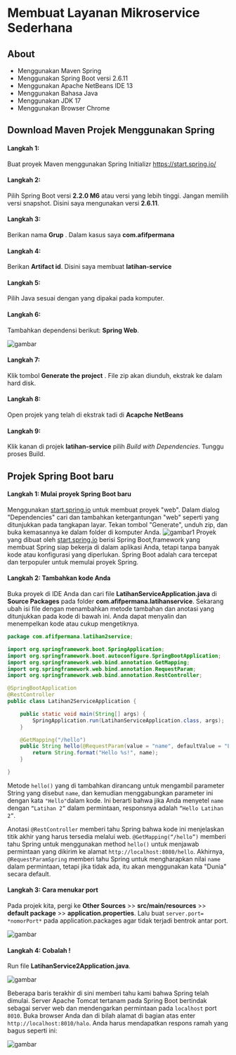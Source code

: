 # Membuat Layanan Mikroservice Sederhana
## About
* Menggunakan Maven Spring
* Menggunakan Spring Boot versi 2.6.11
* Menggunakan Apache NetBeans IDE 13
* Menggunakan Bahasa Java
* Menggunakan JDK 17
* Menggunakan Browser Chrome
## Download Maven Projek Menggunakan Spring
#### Langkah 1:
Buat proyek Maven menggunakan Spring Initializr https://start.spring.io/
#### Langkah 2:
Pilih Spring Boot versi **2.2.0 M6** atau versi yang lebih tinggi. Jangan memilih versi snapshot. Disini saya mengunakan versi **2.6.11**.
#### Langkah 3:
Berikan nama **Grup** . Dalam kasus saya **com.afifpermana**
#### Langkah 4:
Berikan **Artifact id**. Disini saya membuat **latihan-service**
#### Langkah 5:
Pilih Java sesuai dengan yang dipakai pada komputer.
#### Langkah 6:
Tambahkan dependensi berikut: **Spring Web**.

![gambar](https://drive.google.com/uc?export=view&id=1e-GesQK8KruRqm_aVksaM23RnABZXH8Q)
#### Langkah 7:
Klik tombol **Generate the project** . File zip akan diunduh, ekstrak ke dalam hard disk.
#### Langkah 8:
Open projek yang telah di ekstrak tadi di **Acapche NetBeans**
#### Langkah 9:
Klik kanan di projek **latihan-service** pilih *Build with Dependencies*. Tunggu proses Build. 


## Projek Spring Boot baru
#### Langkah 1: Mulai proyek Spring Boot baru
Menggunakan [start.spring.io](https://start.spring.io/) untuk membuat proyek "web". Dalam dialog "Dependencies" cari dan tambahkan ketergantungan "web" seperti yang ditunjukkan pada tangkapan layar. Tekan tombol "Generate", unduh zip, dan buka kemasannya ke dalam folder di komputer Anda.
![gambar1](https://spring.io/images/quick-img-1-12bfde9c5c280b1940d85dee3d81772d.png)
Proyek yang dibuat oleh [start.spring.io](https://start.spring.io/) berisi Spring Boot,framework yang membuat Spring siap bekerja di dalam aplikasi Anda, tetapi tanpa banyak kode atau konfigurasi yang diperlukan. Spring Boot adalah cara tercepat dan terpopuler untuk memulai proyek Spring.
#### Langkah 2: Tambahkan kode Anda
Buka proyek di IDE Anda dan cari file **LatihanServiceApplication.java** di **Source Packages** pada folder **com.afifpermana.latihanservice**. Sekarang ubah isi file dengan menambahkan metode tambahan dan anotasi yang ditunjukkan pada kode di bawah ini. Anda dapat menyalin dan menempelkan kode atau cukup mengetiknya.
```java
package com.afifpermana.latihan2service;

import org.springframework.boot.SpringApplication;
import org.springframework.boot.autoconfigure.SpringBootApplication;
import org.springframework.web.bind.annotation.GetMapping;
import org.springframework.web.bind.annotation.RequestParam;
import org.springframework.web.bind.annotation.RestController;

@SpringBootApplication
@RestController
public class Latihan2ServiceApplication {

    public static void main(String[] args) {
        SpringApplication.run(LatihanServiceApplication.class, args);
    }

    @GetMapping("/hello")
    public String hello(@RequestParam(value = "name", defaultValue = "Latihan 2") String name) {
        return String.format("Hello %s!", name);
    }

}
````
Metode `hello()` yang di tambahkan dirancang untuk mengambil parameter String yang disebut `name`, dan kemudian menggabungkan parameter ini dengan kata `"Hello"`dalam kode. Ini berarti bahwa jika Anda menyetel `name` dengan `“Latihan 2”` dalam permintaan, responsnya adalah `“Hello Latihan 2”`.


Anotasi `@RestController` memberi tahu Spring bahwa kode ini menjelaskan titik akhir yang harus tersedia melalui web. `@GetMapping(“/hello”)` memberi tahu Spring untuk menggunakan method `hello()` untuk menjawab permintaan yang dikirim ke alamat  `http://localhost:8080/hello`. Akhirnya, `@RequestParamSpring` memberi tahu Spring untuk mengharapkan nilai `name` dalam permintaan, tetapi jika tidak ada, itu akan menggunakan kata "Dunia" secara default.
#### Langkah 3: Cara menukar port
Pada projek kita, pergi ke **Other Sources** >> **src/main/resources** >> **default package** >> **application.properties**. Lalu buat `server.port= *nomorPort*` pada application.packages agar tidak terjadi bentrok antar port.

![gambar](https://drive.google.com/uc?export=view&id=1UM2_CzmblZs_8gpz9iq4nj4Vl7zLr92J)

#### Langkah 4: Cobalah !
Run file **LatihanService2Application.java**. 

![gambar](https://drive.google.com/uc?export=view&id=13uL9KrAbIxVXwgXNSbDmvkd3x1lZDyTX)

Beberapa baris terakhir di sini memberi tahu kami bahwa Spring telah dimulai. Server Apache Tomcat tertanam pada Spring Boot bertindak sebagai server web dan mendengarkan permintaan pada `localhost` port `8010`. Buka browser Anda dan di bilah alamat di bagian atas enter `http://localhost:8010/halo`. Anda harus mendapatkan respons ramah yang bagus seperti ini:

![gambar](https://drive.google.com/uc?export=view&id=1spLch48tRqsYzVVANu0JAHqb7LHY2RV1)

